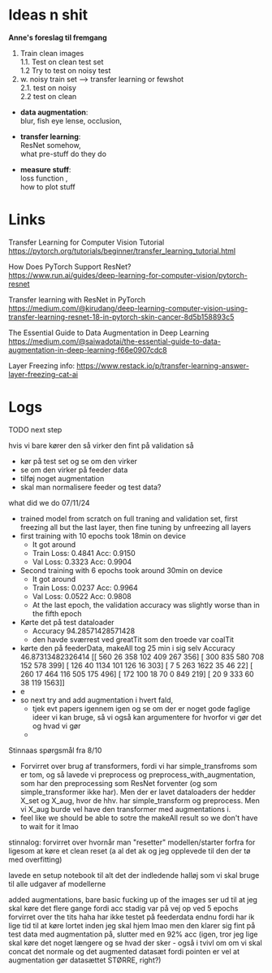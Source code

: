 # Ideas n shit

**Anne's foreslag til fremgang** 
1. Train clean images  
	1.1. Test on clean test set  
	1.2 Try to test on noisy test
2. w. noisy train set —> transfer learning or fewshot  
	2.1. test on noisy  
	2.2 test on clean

* **data augmentation**:  
blur, fish eye lense, occlusion, 

* **transfer learning**:  
  ResNet somehow,  
  what pre-stuff do they do

* **measure stuff**:  
  loss function ,  
  how to plot stuff

# Links  

Transfer Learning for Computer Vision Tutorial  
https://pytorch.org/tutorials/beginner/transfer_learning_tutorial.html  

How Does PyTorch Support ResNet?  
https://www.run.ai/guides/deep-learning-for-computer-vision/pytorch-resnet 

Transfer learning with ResNet in PyTorch
https://medium.com/@kirudang/deep-learning-computer-vision-using-transfer-learning-resnet-18-in-pytorch-skin-cancer-8d5b158893c5


The Essential Guide to Data Augmentation in Deep Learning  
https://medium.com/@saiwadotai/the-essential-guide-to-data-augmentation-in-deep-learning-f66e0907cdc8 

Layer Freezing info:
https://www.restack.io/p/transfer-learning-answer-layer-freezing-cat-ai


# Logs 

TODO next step

hvis vi bare kører den så virker den fint på validation
så
  - kør på test set og se om den virker
  - se om den virker på feeder data
  - tilføj noget augmentation 
  - skal man normalisere feeder og test data?



  what did we do 07/11/24
  - trained model from scratch on full traning and validation set, first freezing all but the last layer, then fine tuning by unfreezing all layers
  - first training with 10 epochs took 18min on device 
    - It got around
    - Train Loss: 0.4841 Acc: 0.9150
    - Val Loss: 0.3323 Acc: 0.9904
  - Second training with 6 epochs took around 30min on device
    - It got around
    - Train Loss: 0.0237 Acc: 0.9964
    - Val Loss: 0.0522 Acc: 0.9808
    - At the last epoch, the validation accuracy was slightly worse than in the fifth epoch
  - Kørte det på test dataloader
    - Accuracy 94.28571428571428
    - den havde sværrest ved greatTit som den troede var coalTit
  - kørte den på feederData, makeAll tog 25 min i sig selv 
      Accuracy 46.87313482326414
    [[ 560   26  358  102  409  267  356]
    [ 300  835  580  708  152  578  399]
    [ 126   40 1134  101  126   16  303]
    [   7    5  263 1622   35   46   22]
    [ 260   17  464  116  505  175  496]
    [ 172  100   18   70    0  849  219]
    [  20    9  333   60   38  119 1563]]
  - e
  - so next try and add augmentation i hvert fald, 
    - tjek evt papers igennem igen og se om der er noget gode faglige ideer vi kan bruge, så vi også kan argumentere for hvorfor vi gør det og hvad vi gør
    -  

  Stinnaas spørgsmål fra 8/10
  - Forvirret over brug af transformers, fordi vi har simple_transfroms som er tom, og så lavede vi preprocess og preprocess_with_augmentation, som har den preprocessing som ResNet forventer (og som simple_transformer ikke har). Men der er lavet dataloaders der hedder X_set og X_aug, hvor de hhv. har simple_transform og preprocess. Men vi X_aug burde vel have den transformer med augmentations i.
  - feel like we should be able to sotre the makeAll result so we don't have to wait for it lmao

  stinnalog:
  forvirret over hvornår man "resetter" modellen/starter forfra for ligesom at køre et clean reset (a al det ak og jeg opplevede til den der tø med overfitting)
  
  lavede en setup notebook til alt det der indledende halløj som vi skal bruge til alle udgaver af modellerne

  added augmentations, bare basic fucking up of the images
  ser ud til at jeg skal køre det flere gange fordi acc stadig var på vej op ved 5 epochs
  forvirret over the tits haha
  har ikke testet på feederdata endnu fordi har ik lige tid til at køre lortet inden jeg skal hjem lmao
  men den klarer sig fint på test data med augmentation på, slutter med en 92% acc (igen, tror jeg lige skal køre det noget længere og se hvad der sker - også i tvivl om om vi skal concat det normale og det augmented datasæt fordi pointen er vel at augmentation gør datasættet STØRRE, right?)

